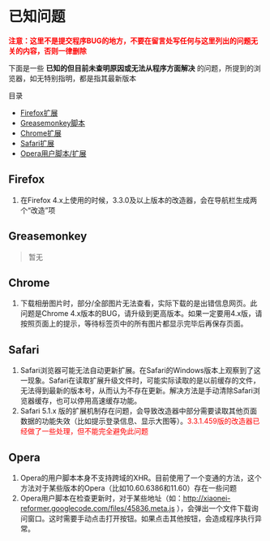 # 已知问题 #

<font color='red'><b>注意：这里不是提交程序BUG的地方，不要在留言处写任何与这里列出的问题无关的内容，否则一律删除</b></font>

下面是一些 **已知的但目前未查明原因或无法从程序方面解决** 的问题，所提到的浏览器，如无特别指明，都是指其最新版本

目录
  * [Firefox扩展](KnownIssues#Firefox.md)
  * [Greasemonkey脚本](KnownIssues#Greasemonkey.md)
  * [Chrome扩展](KnownIssues#Chrome.md)
  * [Safari扩展](KnownIssues#Safari.md)
  * [Opera用户脚本/扩展](KnownIssues#Opera.md)

## Firefox ##
  1. 在Firefox 4.x上使用的时候，3.3.0及以上版本的改造器，会在导航栏生成两个“改造”项

## Greasemonkey ##
> 暂无

## Chrome ##
  1. 下载相册图片时，部分/全部图片无法查看，实际下载的是出错信息网页。此问题是Chrome 4.x版本的BUG，请升级到更高版本。如果一定要用4.x版，请按照页面上的提示，等待标签页中的所有图片都显示完毕后再保存页面。

## Safari ##
  1. Safari浏览器可能无法自动更新扩展。在Safari的Windows版本上观察到了这一现象。Safari在读取扩展升级文件时，可能实际读取的是以前缓存的文件，无法得到最新的版本号，从而认为不存在更新。解决方法是手动清除Safari浏览器缓存，也可以停用高速缓存功能。
  1. Safari 5.1.x 版的扩展机制存在问题，会导致改造器中部分需要读取其他页面数据的功能失效（比如提示登录信息、显示大图等）。<font color='red'>3.3.1.459版的改造器已经做了一些处理，但不能完全避免此问题</font>

## Opera ##
  1. Opera的用户脚本本身不支持跨域的XHR。目前使用了一个变通的方法，这个方法对于某些版本的Opera（比如10.60.6386和11.60）存在一些问题
  1. Opera用户脚本在检查更新时，对于某些地址（如：http://xiaonei-reformer.googlecode.com/files/45836.meta.js ），会弹出一个文件下载询问窗口。这时需要手动点击打开按钮。如果点击其他按钮，会造成程序执行异常。
